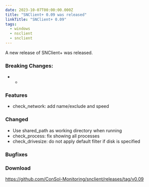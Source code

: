 ```yaml
---
date: 2023-10-07T00:00:00.000Z
title: "SNClient+ 0.09 was released"
linkTitle: "SNClient+ 0.09"
tags:
  - windows
  - nsclient
  - snclient
---
```

A new release of SNClient+ was released.
### Breaking Changes:
* -
### Features
* check_network: add name/exclude and speed
### Changed
* Use shared_path as working directory when running
* check_process: fix showing all processes
* check_drivesize: do not apply default filter if disk is specified
### Bugfixes
### Download
<https://github.com/ConSol-Monitoring/snclient/releases/tag/v0.09>

